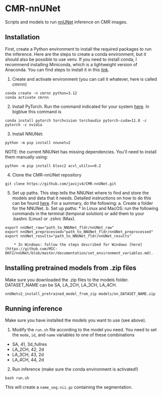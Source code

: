 # CMR-nnUNet
Scripts and models to run [nnUNet](https://github.com/MIC-DKFZ/nnUNet) inference on CMR images.

## Installation
First, create a Python environment to install the required packages to run the inference. Here are the steps to create a conda environment, but it should also be possible to use venv. If you need to install conda, I recommend installing Miniconda, which is a lightweight version of Anaconda. You can find steps to install it in this [link](https://docs.anaconda.com/miniconda/install/#quick-command-line-install).
1. Create and activate environment (you can call it whatever, here is called cmrnn)
```
conda create -n cmrnn python=3.12
conda activate cmrnn
```
2. Install PyTorch. Run the command indicated for your system [here](https://pytorch.org/get-started/locally/). In bigblue this command is 
```
conda install pytorch torchvision torchaudio pytorch-cuda=11.8 -c pytorch -c nvidia
```
3. Install NNUNet: 
```
python -m pip install nnunetv2
```
NOTE: the current NNUNet has missing dependencies. You'll need to install them manually using:
```
python -m pip install blosc2 acvl_utils==0.2
```
4. Clone the CMR-nnUNet repository
```
git clone https://github.com/javijv4/CMR-nnUNet.git
```
5. Set up paths. This step tells the NNUNet where to find and store the models and data that it needs. Detailed instructions on how to do this can be found [here](https://github.com/MIC-DKFZ/nnUNet/blob/master/documentation/set_environment_variables.md). For a summary, do the following:
    a. Create a folder for the NNUNet.
    b. Set up paths:
        * In Linux and MacOS: run the following commands in the terminal (temporal solution) or add them to your .bashrc (Linux) or .zshrc (Max).
```
export nnUNet_raw="path_to_NNUNet_fldr/nnUNet_raw"
export nnUNet_preprocessed="path_to_NNUNet_fldr/nnUNet_preprocessed"
export nnUNet_results="path_to_NNUNet_fldr/nnUNet_results"
```
        * In Windows: follow the steps described for Windows [here](https://github.com/MIC-DKFZ/nnUNet/blob/master/documentation/set_environment_variables.md).   


## Installing pretrained models from .zip files
Make sure you downloaded the .zip files to the models folder. DATASET_NAME can be SA, LA_2CH, LA_3CH, LA_4CH.
```
nnUNetv2_install_pretrained_model_from_zip models/nn_DATASET_NAME.zip
```


## Running inference
Make sure you have installed the models you want to use (see above).
1. Modify the `run.sh` file according to the model you need. You need to set the `mode`, `id`, and `name` variables to one of these combinations
* SA, 41, 3d_fullres
* LA_2CH, 42, 2d
* LA_3CH, 43, 2d
* LA_4CH, 44, 2d
2. Run inference (make sure the conda environment is activated!)
```
bash run.sh
```
This will create a `name_seg.nii.gz` containing the segmentation. 
